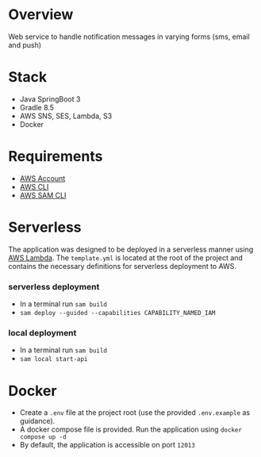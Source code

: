 # Overview

Web service to handle notification messages in varying forms (sms, email and push)

# Stack

- Java SpringBoot 3
- Gradle 8.5
- AWS SNS, SES, Lambda, S3
- Docker

# Requirements

- [AWS Account](https://portal.aws.amazon.com/billing/signup#/start/email)
- [AWS CLI](https://aws.amazon.com/cli/)
- [AWS SAM CLI](https://docs.aws.amazon.com/serverless-application-model/latest/developerguide/install-sam-cli.html)

# Serverless

The application was designed to be deployed in a serverless manner using [AWS Lambda](https://aws.amazon.com/lambda/).
The ```template.yml``` is located at the root of the project and contains the necessary definitions 
for serverless deployment to AWS.

### serverless deployment

- In a terminal run ```sam build```
- ```sam deploy --guided --capabilities CAPABILITY_NAMED_IAM```

### local deployment
- In a terminal run ```sam build```
- ```sam local start-api```

# Docker

- Create a ```.env``` file at the project root (use the provided ```.env.example``` as guidance).
- A docker compose file is provided. Run the application using ```docker compose up -d```
- By default, the application is accessible on port ```12013```
